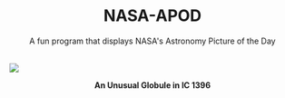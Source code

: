 <div align="center">
  <h1>
    NASA-APOD
  </h1>
</div>
  
<div align="center">
  A fun program that displays NASA's Astronomy Picture of the Day
</div>

<br>

![](https://apod.nasa.gov/apod/image/2212/IC1396_Miller_2370.jpg)

<p align = "center">
  <b>An Unusual Globule in IC 1396</b>
</p>
